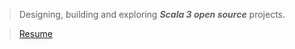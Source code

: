 >Designing, building and exploring ***Scala 3 open source*** projects.

<!-- ![Stats](https://github-readme-stats.vercel.app/api?username=objektwerks&show_icons=true&hide_border=true) -->

>[Resume](https://github.com/objektwerks/resume)

<!-- Top Github annual commit number: ***14,447*** -->
<!-- Top Github monthly commit number: ***1,793*** -->
